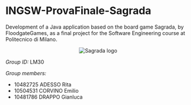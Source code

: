 # INGSW-ProvaFinale-Sagrada

Development of a Java application based on the board game Sagrada, by FloodgateGames, 
as a final project for the Software Engineering course at Politecnico di Milano.

<p align="center">
  <img src="https://github.com/Cr0w19/INGSW-ProvaFinale-Sagrada/blob/Model-Development/src/main/resources/Logo.jpg" alt="Sagrada logo">
</p>

*Group ID:* LM30

*Group members:*
+ 10482725 ADESSO Rita
+ 10504531 CORVINO Emilio
+ 10481786 DRAPPO Gianluca

